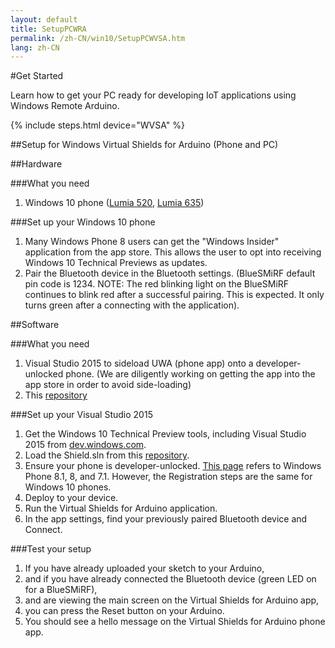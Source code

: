 ```yaml
---
layout: default
title: SetupPCWRA
permalink: /zh-CN/win10/SetupPCWVSA.htm
lang: zh-CN
---
```


#Get Started

Learn how to get your PC ready for developing IoT applications using Windows Remote Arduino.

{% include steps.html device="WVSA" %}

##Setup for Windows Virtual Shields for Arduino (Phone and PC)

##Hardware

###What you need
 1. Windows 10 phone ([Lumia 520](http://www.microsoft.com/zh-CN/mobile/phone/lumia520/), [Lumia 635](http://www.microsoft.com/zh-CN/mobile/phone/lumia635/))

###Set up your Windows 10 phone
 1. Many Windows Phone 8 users can get the "Windows Insider" application from the app store. This allows the user to opt into receiving Windows 10 Technical Previews as updates.
 2. Pair the Bluetooth device in the Bluetooth settings. (BlueSMiRF default pin code is 1234. NOTE: The red blinking light on the BlueSMiRF continues to blink red after a successful pairing. This is expected. It only turns green after a connecting with the application).

##Software

###What you need
 1. Visual Studio 2015 to sideload UWA (phone app) onto a developer-unlocked phone.
 (We are diligently working on getting the app into the app store in order to avoid side-loading)
 2. This [repository](https://github.com/ms-iot/virtual-shields-universal)

###Set up your Visual Studio 2015
 1. Get the Windows 10 Technical Preview tools, including Visual Studio 2015 from [dev.windows.com](https://dev.windows.com/zh-CN/windows-10-developer-preview-tools).
 2. Load the Shield.sln from this [repository](https://github.com/ms-iot/virtual-shields-universal).
 3. Ensure your phone is developer-unlocked. [This page](https://msdn.microsoft.com/zh-CN/library/windows/apps/dn614128.aspx) refers to Windows Phone 8.1, 8, and 7.1. However, the Registration steps are the same for Windows 10 phones.
 4. Deploy to your device.
 5. Run the Virtual Shields for Arduino application.
 6. In the app settings, find your previously paired Bluetooth device and Connect.

###Test your setup
 1. If you have already uploaded your sketch to your Arduino,
 2. and if you have already connected the Bluetooth device (green LED on for a BlueSMiRF),
 3. and are viewing the main screen on the Virtual Shields for Arduino app,
 4. you can press the Reset button on your Arduino.
 5. You should see a hello message on the Virtual Shields for Arduino phone app.
